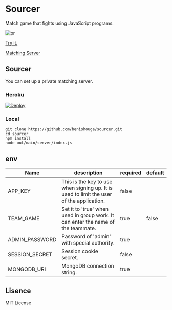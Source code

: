 # Sourcer
Match game that fights using JavaScript programs.

![pr](https://raw.githubusercontent.com/benishouga/sourcer/master/pr.gif)

[Try it.](https://benishouga.github.io/sourcer/)

[Matching Server](https://sourcer.herokuapp.com/)

## Sourcer

You can set up a private matching server.

### Heroku

[![Deploy](https://www.herokucdn.com/deploy/button.svg)](https://heroku.com/deploy)

### Local

```
git clone https://github.com/benishouga/sourcer.git
cd sourcer
npm install
node out/main/server/index.js
```

## env
Name | description | required | default
--- | --- | --- | ---
APP_KEY | This is the key to use when signing up. It is used to limit the user of the application. | false |
TEAM_GAME | Set it to 'true' when used in group work. It can enter the name of the teammate. | true | false
ADMIN_PASSWORD | Password of 'admin' with special authority. | true |
SESSION_SECRET | Session cookie secret. | false |
MONGODB_URI | MongoDB connection string. | true |

## Lisence
MIT License
